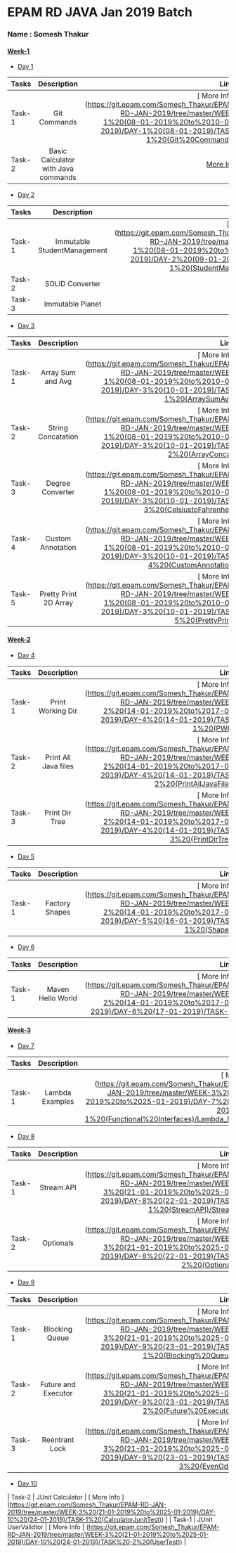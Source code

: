 # EPAM RD JAVA Jan 2019 Batch 
### Name : Somesh Thakur
#### [ Week-1 ](https://git.epam.com/Somesh_Thakur/EPAM-RD-JAN-2019/tree/master/WEEK-1%20(08-01-2019%20to%2010-01-2019))
- [Day 1](https://git.epam.com/Somesh_Thakur/EPAM-RD-JAN-2019/tree/master/WEEK-1%20(08-01-2019%20to%2010-01-2019)/DAY-1%20(08-01-2019))

| Tasks        | Description           | Links  |
| ------------- |:-------------:| -----:|
| Task-1      | Git Commands | [ More Info ] (https://git.epam.com/Somesh_Thakur/EPAM-RD-JAN-2019/tree/master/WEEK-1%20(08-01-2019%20to%2010-01-2019)/DAY-1%20(08-01-2019)/TASK-1%20(Git%20Commands)) |
| Task-2      | Basic Calculator with Java commands     |  [More Info](https://git.epam.com/Somesh_Thakur/EPAM-RD-JAN-2019/tree/master/WEEK-1%20(08-01-2019%20to%2010-01-2019)/DAY-1%20(08-01-2019)/TASK-2%20(Calculator)) |

- [Day 2](https://git.epam.com/Somesh_Thakur/EPAM-RD-JAN-2019/tree/master/WEEK-1%20(08-01-2019%20to%2010-01-2019)/DAY-2%20(09-01-2019))

| Tasks        | Description           | Links  |
| ------------- |:-------------:| -----:|
| Task-1      | Immutable StudentManagement | [ More Info ] (https://git.epam.com/Somesh_Thakur/EPAM-RD-JAN-2019/tree/master/WEEK-1%20(08-01-2019%20to%2010-01-2019)/DAY-2%20(09-01-2019)/TASK-1%20(StudentManagement)) |
| Task-2      | SOLID Converter   |  [More Info](https://git.epam.com/Somesh_Thakur/EPAM-RD-JAN-2019/tree/master/WEEK-1%20(08-01-2019%20to%2010-01-2019)/DAY-2%20(09-01-2019)/TASK-2%20(Unit%20Convertor)) |
| Task-3      | Immutable Planet   |  [More Info](https://git.epam.com/Somesh_Thakur/EPAM-RD-JAN-2019/tree/master/WEEK-1%20(08-01-2019%20to%2010-01-2019)/DAY-2%20(09-01-2019)/TASK-3%20(Planet)) |

- [Day 3](https://git.epam.com/Somesh_Thakur/EPAM-RD-JAN-2019/tree/master/WEEK-1%20(08-01-2019%20to%2010-01-2019)/DAY-3%20(10-01-2019))

| Tasks        | Description           | Links  |
| ------------- |:-------------:| -----:|
| Task-1      | Array Sum and Avg | [ More Info ] (https://git.epam.com/Somesh_Thakur/EPAM-RD-JAN-2019/tree/master/WEEK-1%20(08-01-2019%20to%2010-01-2019)/DAY-3%20(10-01-2019)/TASK-1%20(ArraySumAvg)) |
| Task-2      | String Concatation | [ More Info ] (https://git.epam.com/Somesh_Thakur/EPAM-RD-JAN-2019/tree/master/WEEK-1%20(08-01-2019%20to%2010-01-2019)/DAY-3%20(10-01-2019)/TASK-2%20(ArrayConcat)) |
| Task-3      | Degree Converter | [ More Info ] (https://git.epam.com/Somesh_Thakur/EPAM-RD-JAN-2019/tree/master/WEEK-1%20(08-01-2019%20to%2010-01-2019)/DAY-3%20(10-01-2019)/TASK-3%20(CelsiustoFahrenheit)) |
| Task-4      | Custom Annotation | [ More Info ] (https://git.epam.com/Somesh_Thakur/EPAM-RD-JAN-2019/tree/master/WEEK-1%20(08-01-2019%20to%2010-01-2019)/DAY-3%20(10-01-2019)/TASK-4%20(CustomAnnotation)) |
| Task-5      | Pretty Print 2D Array | [ More Info ] (https://git.epam.com/Somesh_Thakur/EPAM-RD-JAN-2019/tree/master/WEEK-1%20(08-01-2019%20to%2010-01-2019)/DAY-3%20(10-01-2019)/TASK-5%20(PrettyPrint)) |


#### [ Week-2 ](https://git.epam.com/Somesh_Thakur/EPAM-RD-JAN-2019/tree/master/WEEK-2%20(14-01-2019%20to%2017-01-2019))
- [Day 4](https://git.epam.com/Somesh_Thakur/EPAM-RD-JAN-2019/tree/master/WEEK-2%20(14-01-2019%20to%2017-01-2019)/DAY-4%20(14-01-2019))

| Tasks        | Description           | Links  |
| ------------- |:-------------:| -----:|
| Task-1      | Print Working Dir | [ More Info ] (https://git.epam.com/Somesh_Thakur/EPAM-RD-JAN-2019/tree/master/WEEK-2%20(14-01-2019%20to%2017-01-2019)/DAY-4%20(14-01-2019)/TASK-1%20(PWD)) |
| Task-2      | Print All Java files | [ More Info ] (https://git.epam.com/Somesh_Thakur/EPAM-RD-JAN-2019/tree/master/WEEK-2%20(14-01-2019%20to%2017-01-2019)/DAY-4%20(14-01-2019)/TASK-2%20(PrintAllJavaFiles)) |
| Task-3      | Print Dir Tree | [ More Info ] (https://git.epam.com/Somesh_Thakur/EPAM-RD-JAN-2019/tree/master/WEEK-2%20(14-01-2019%20to%2017-01-2019)/DAY-4%20(14-01-2019)/TASK-3%20(PrintDirTree)) |

- [Day 5](https://git.epam.com/Somesh_Thakur/EPAM-RD-JAN-2019/tree/master/WEEK-2%20(14-01-2019%20to%2017-01-2019)/DAY-5%20(16-01-2019))

| Tasks        | Description           | Links  |
| ------------- |:-------------:| -----:|
| Task-1      | Factory Shapes | [ More Info ] (https://git.epam.com/Somesh_Thakur/EPAM-RD-JAN-2019/tree/master/WEEK-2%20(14-01-2019%20to%2017-01-2019)/DAY-5%20(16-01-2019)/TASK-1%20(Shapes)) |

- [Day 6](https://git.epam.com/Somesh_Thakur/EPAM-RD-JAN-2019/tree/master/WEEK-2%20(14-01-2019%20to%2017-01-2019)/DAY-6%20(17-01-2019))

| Tasks        | Description           | Links  |
| ------------- |:-------------:| -----:|
| Task-1      | Maven Hello World | [ More Info ] (https://git.epam.com/Somesh_Thakur/EPAM-RD-JAN-2019/tree/master/WEEK-2%20(14-01-2019%20to%2017-01-2019)/DAY-6%20(17-01-2019)/TASK-1)) |


#### [ Week-3 ](https://git.epam.com/Somesh_Thakur/EPAM-RD-JAN-2019/tree/master/WEEK-3%20(21-01-2019%20to%2025-01-2019))
- [Day 7](https://git.epam.com/Somesh_Thakur/EPAM-RD-JAN-2019/tree/master/WEEK-3%20(21-01-2019%20to%2025-01-2019)/DAY-7%20(21-01-2019))

| Tasks        | Description           | Links  |
| ------------- |:-------------:| -----:|
| Task-1      | Lambda Examples | [ More Info ] (https://git.epam.com/Somesh_Thakur/EPAM-RD-JAN-2019/tree/master/WEEK-3%20(21-01-2019%20to%2025-01-2019)/DAY-7%20(21-01-2019)/TASK-1%20(Functional%20Interfaces)/Lambda_Examples) |

- [Day 8](https://git.epam.com/Somesh_Thakur/EPAM-RD-JAN-2019/tree/master/WEEK-3%20(21-01-2019%20to%2025-01-2019)/DAY-8%20(22-01-2019))

| Tasks        | Description           | Links  |
| ------------- |:-------------:| -----:|
| Task-1      | Stream API | [ More Info ] (https://git.epam.com/Somesh_Thakur/EPAM-RD-JAN-2019/tree/master/WEEK-3%20(21-01-2019%20to%2025-01-2019)/DAY-8%20(22-01-2019)/TASK-1%20(StreamAPI)/Stream) |
| Task-2      | Optionals | [ More Info ] (https://git.epam.com/Somesh_Thakur/EPAM-RD-JAN-2019/tree/master/WEEK-3%20(21-01-2019%20to%2025-01-2019)/DAY-8%20(22-01-2019)/TASK-2%20(Optional)) |

- [Day 9](https://git.epam.com/Somesh_Thakur/EPAM-RD-JAN-2019/tree/master/WEEK-3%20(21-01-2019%20to%2025-01-2019)/DAY-9%20(23-01-2019))

| Tasks        | Description           | Links  |
| ------------- |:-------------:| -----:|
| Task-1      | Blocking Queue | [ More Info ] (https://git.epam.com/Somesh_Thakur/EPAM-RD-JAN-2019/tree/master/WEEK-3%20(21-01-2019%20to%2025-01-2019)/DAY-9%20(23-01-2019)/TASK-1%20(Blocking%20Queue)) |
| Task-2      | Future and Executor | [ More Info ] (https://git.epam.com/Somesh_Thakur/EPAM-RD-JAN-2019/tree/master/WEEK-3%20(21-01-2019%20to%2025-01-2019)/DAY-9%20(23-01-2019)/TASK-2%20(Future%20Executor)) |
| Task-3      | Reentrant Lock | [ More Info ] (https://git.epam.com/Somesh_Thakur/EPAM-RD-JAN-2019/tree/master/WEEK-3%20(21-01-2019%20to%2025-01-2019)/DAY-9%20(23-01-2019)/TASK-3%20(EvenOdd)) |

- [Day 10](https://git.epam.com/Somesh_Thakur/EPAM-RD-JAN-2019/tree/master/WEEK-3%20(21-01-2019%20to%2025-01-2019)/DAY-10%20(24-01-2019))

| Task-2      | JUnit Calculator | [ More Info ] (https://git.epam.com/Somesh_Thakur/EPAM-RD-JAN-2019/tree/master/WEEK-3%20(21-01-2019%20to%2025-01-2019)/DAY-10%20(24-01-2019)/TASK-1%20(CalculatorJunitTest)) |
| Task-1      | JUnit UserValidtor | [ More Info ] (https://git.epam.com/Somesh_Thakur/EPAM-RD-JAN-2019/tree/master/WEEK-3%20(21-01-2019%20to%2025-01-2019)/DAY-10%20(24-01-2019)/TASK%20-2%20(UserTest)) |
